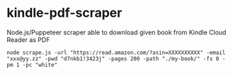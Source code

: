 # kindle-pdf-scraper
Node.js/Puppeteer scraper able to download given book from Kindle Cloud Reader as PDF

`node scrape.js -url "https://read.amazon.com/?asin=XXXXXXXXXX" -email "xxx@yy.zz" -pwd "d7nkb1!3423j" -pages 200 -path "./my-book/" -fs 0 -pm 1 -pc "white"`
